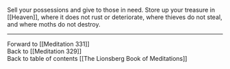 Sell your possessions and give to those in need. Store up your treasure in [[Heaven]], where it does not rust or deteriorate, where thieves do not steal, and where moths do not destroy. 

___

Forward to [[Meditation 331]]  
Back to [[Meditation 329]]  
Back to table of contents [[The Lionsberg Book of Meditations]]  